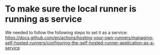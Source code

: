 # To make sure the local runner is running as service
We needed to follow the following steps to set it as a service:
https://docs.github.com/en/actions/hosting-your-own-runners/managing-self-hosted-runners/configuring-the-self-hosted-runner-application-as-a-service
